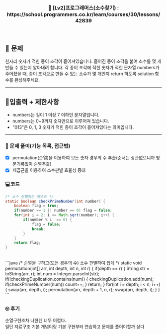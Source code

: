 <h3 align="center"> 
    📢  [Lv2]프로그래머스(소수찾기) : https://school.programmers.co.kr/learn/courses/30/lessons/42839
</h3>

<br>

## 🚀 문제

한자리 숫자가 적힌 종이 조각이 흩어져있습니다. 흩어진 종이 조각을 붙여 소수를 몇 개 만들 수 있는지 알아내려 합니다.
각 종이 조각에 적힌 숫자가 적힌 문자열 numbers가 주어졌을 때, 종이 조각으로 만들 수 있는 소수가 몇 개인지 return 하도록 solution 함수를 완성해주세요.

---

## 🚦입출력 + 제한사항

- numbers는 길이 1 이상 7 이하인 문자열입니다.
- numbers는 0~9까지 숫자만으로 이루어져 있습니다.
- "013"은 0, 1, 3 숫자가 적힌 종이 조각이 흩어져있다는 의미입니다.

---

### 📜 문제 풀이(기능 목록, 접근법)

- [x] permutation(순열)을 이용하여 모든 숫자 경우의 수 추출(순서는 상관없으니까 방문기록없이 순열추출)
- [x] 제곱근을 이용하여 소수판별 효율성 증대

### 💻코드

```java
/* 소수 판별하는 메소드 */
static boolean checkPrimeNumber(int number) {
	boolean flag = true;
	if(number == 1 || number == 0) flag = false;
	for(int i = 2; i <= Math.sqrt(number); i++) {
		if(number % i  == 0) {
			flag = false;
			break;
		}
	}
	return flag;
}
```
<br>
```java
/* 순열을 구하고(모든 경우의 수) 소수 판별하여 집계 */
static void permutation(int[] arr, int depth, int n, int r) {
	if(depth == r) {
		String str = toString(arr, r);
		int num = Integer.parseInt(str);
		if(!checkingDuplication.contains(num)) {
			checkingDuplication.add(num);
			if(checkPrimeNumber(num)) count++;
		}
		return;
	}
	for(int i = depth; i < n; i++) {
		swap(arr, depth, i);
		permutation(arr, depth + 1, n, r);
		swap(arr, depth, i);
	}
}
```

### 🙄  후기
순열구현조차 나한텐 너무 어렵다.. <br>
일단 자료구조 기본 개념이랑 기본 구현부터 연습하고 문제를 풀어야할까 싶다